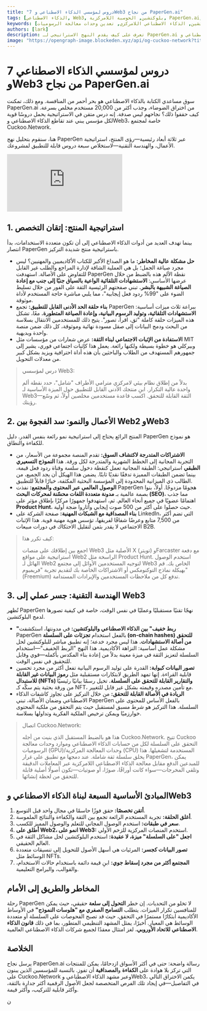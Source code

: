 ```yaml
---
title: "7 دروس لمؤسسي الذكاء الاصطناعي وWeb3 من نجاح PaperGen.ai"
tags: [الذكاء الاصطناعي, Web3, بلوكتشين, الحوسبة اللامركزية, PaperGen.ai, استراتيجية]
keywords: [مساعدو الكتابة بالذكاء الاصطناعي, تقنية البلوكتشين, الذكاء الاصطناعي اللامركزي, تعدين وحدات معالجة الرسوميات (GPU), شبكة Cuckoo, PaperGen.ai, الذكاء الاصطناعي وWeb3]
authors: [lark]
description: تعرف على كيف يقدم النهج الاستراتيجي لـ PaperGen.ai في رؤى المنتج، واستراتيجية الأعمال، والهندسة التقنية دروسًا قيمة لمؤسسي الذكاء الاصطناعي وWeb3. اكتشف كيف يمكن لشبكة Cuckoo الاستفادة من هذه الرؤى لتعزيز البنية التحتية للذكاء الاصطناعي اللامركزي.
image: "https://opengraph-image.blockeden.xyz/api/og-cuckoo-network?title=7%20دروس%20لمؤسسي%20الذكاء%20الاصطناعي%20وWeb3%20من%20نجاح%20PaperGen.ai"
---
```


# 7 دروس لمؤسسي الذكاء الاصطناعي وWeb3 من نجاح PaperGen.ai

سوق مساعدي الكتابة بالذكاء الاصطناعي هو بحر أحمر من المنافسة. ومع ذلك، تمكنت PaperGen.ai من اختراق الضوضاء، وجذب أكثر من 20,000 مستخدم مخلص بسرعة. كيف حققوا ذلك؟ نجاحهم ليس صدفة. إنه درس متقن في الاستراتيجية يحمل دروسًا قوية لكل مؤسس يبني عند تقاطع الذكاء الاصطناعي وWeb3، خاصة لمجتمع Cuckoo.Network.

هنا، سنقوم بتحليل نهج PaperGen عبر ثلاثة أبعاد رئيسية—رؤى المنتج، استراتيجية الأعمال، والهندسة التقنية—لاستخلاص سبعة دروس قابلة للتطبيق لمشروعك.

![7 دروس لمؤسسي الذكاء الاصطناعي وWeb3 من نجاح PaperGen.ai](https://opengraph-image.blockeden.xyz/api/og-cuckoo-network?title=7%20دروس%20لمؤسسي%20الذكاء%20الاصطناعي%20وWeb3%20من%20نجاح%20PaperGen.ai)

## 1. استراتيجية المنتج: إتقان التخصص

بينما تهدف العديد من أدوات الذكاء الاصطناعي إلى أن تكون متعددة الاستخدامات، بدأ انتصار PaperGen باستراتيجية منتج شديدة التركيز.

- **حل مشكلة عالية المخاطر:** ما هو الصداع الأكبر للكتاب الأكاديميين والمهنيين؟ ليس مجرد صياغة الجمل؛ بل هي العملية الشاقة لإدارة المراجع والطلب غير القابل للتفاوض على الأصالة. استهدفت PaperGen نقطة الألم هذه بالضبط من خلال عرضها الأساسي: **الاستشهادات التلقائية الواعية بالسياق جنبًا إلى جنب مع إعادة الصياغة الشبيهة بالبشر.** تبني صفحتهم الرئيسية الثقة على الفور من خلال تسليط الضوء على "99% ردود فعل إيجابية"، مما يلبي مباشرة حاجة المستخدم لأداة موثوقة.
- **بناء حلقة الحد الأدنى القابل للتطبيق:** تجمع PaperGen ببراعة ثلاث ميزات أساسية: **الاستشهادات التلقائية، وتوليد الرسوم البيانية، وإعادة الصياغة المتطورة.** معًا، تشكل هذه الميزات حلقة كاملة "ثق، اقرأ، تصور". يتيح ذلك للمستخدمين الانتقال بسلاسة من البحث ودمج البيانات إلى صقل مسودة نهائية وموثوقة، كل ذلك ضمن منصة واحدة وبديهية.
- **الاستفادة من الإثبات الاجتماعي لبناء الثقة:** عرض شعارات من مؤسسات مثل MIT وبيركلي هو خطوة بسيطة ولكنها رائعة. يعمل هذا كإثبات اجتماعي فوري، يشير إلى جمهورهم المستهدف من الطلاب والباحثين بأن هذه أداة احترافية ويزيد بشكل كبير من معدلات التحويل.

> درس لمؤسسي Web3:
>
> بدلاً من إطلاق نظام بيئي لامركزي مترامي الأطراف "شامل"، حدد نقطة ألم واحدة عالية التكرار. ابنِ منتجك الأدنى القابل للتطبيق حول الميزة الأساسية لـ Web3—الثقة القابلة للتحقق. اكسب قاعدة مستخدمين مخلصين أولاً، ثم وسّع رؤيتك.

## 2. الأعمال والنمو: سد الفجوة بين Web2 وWeb3

المنتج الرائع يحتاج إلى استراتيجية نمو رائعة بنفس القدر. دليل PaperGen هو نموذج للكفاءة والنطاق.

- **الاشتراكات المتدرجة لاكتشاف السوق:** تقدم المنصة مجموعة من الأسعار، من التجربة المجانية إلى الخطط الشهرية والمتدرجة لكل ورقة. هذا **النموذج التسعيري الطبقي** استراتيجي: الطبقة المجانية تعمل كنقطة دخول سلسة وقناة ردود فعل قيمة، بينما تضمن الطبقات المميزة تدفقًا نقديًا ثابتًا. يضمن هذا الهيكل أن يجد الجميع، من الطالب ذي الميزانية المحدودة إلى المؤسسة البحثية المكثفة، خيارًا قابلاً للتطبيق.
- **الوصول العالمي عبر المحتوى والمجتمع:** نفذت PaperGen هجومًا مزدوجًا. أولاً، بنوا بصمة عالمية بـ **مدونة متعددة اللغات محسّنة لمحركات البحث (SEO)**، مما جذب اهتمامًا عضويًا في جميع أنحاء العالم. ثم، استهدفوا جمهورًا مركزًا بإطلاق مؤثر على **Product Hunt**، حيث حصلوا على أكثر من 500 صوت إيجابي وأثاروا ضجة أولية.
- **بناء المصداقية مع الشبكات المهنية:** صفحة الشركة على LinkedIn، التي تضم أكثر من 7,500 متابع وعرضًا شفافًا لفريقها، تؤسس هوية مهنية قوية. هذا الإثبات الاجتماعي لا يقدر بثمن لتقليل الاحتكاك في دورات مبيعات B2B.

> كيف تكرر هذا:
>
> اجمع بين إطلاقك على منصات Web3 الأصلية مثل X (تويتر) وFarcaster مع دفعة استراتيجية على مواقع Web2 الراسخة مثل Product Hunt. استخدم الوصول الهائل لـ Web2 لتوجيه المستخدمين الأوائل إلى مجتمع Web3 الخاص بك. قم بهيكلة نماذج التوكنومكس أو الاشتراكات الخاصة بك لتقديم تجربة "فريميوم" (Freemium) تدفع كل من ملاحظات المستخدمين والإيرادات المستدامة.

## 3. الهندسة التقنية: جسر عملي إلى Web3

تُظهر PaperGen نهجًا تقنيًا مستقبليًا وعمليًا في نفس الوقت، خاصة في كيفية تصورها لدمج البلوكتشين.

- **"ربط خفيف" بين الذكاء الاصطناعي والبلوكتشين:** في مدونتها، استكشفت PaperGen بالفعل استخدام **تجزئات على السلسلة (on-chain hashes) للتحقق من أصالة الاستشهادات.** هذا ليس مجرد خدعة؛ إنه تطبيق مباشر للبلوكتشين لحل مشكلة عمل أساسية: النزاهة الأكاديمية. هذا النهج "الربط الخفيف"—استخدام السلسلة لتعزيز الثقة في ميزة معينة بدلاً من إعادة بناء المكدس بأكمله—قوي وقابل للتحقيق في نفس الوقت.
- **تصور البيانات كبوابة:** القدرة على توليد الرسوم البيانية تفعل أكثر من مجرد تحسين قابلية القراءة. إنها تمهد الطريق لابتكارات مستقبلية مثل **رموز البيانات غير القابلة للاستبدال (NFTs) والتقارير القابلة للتحقق على السلسلة.** تخيل رسمًا بيانيًا رئيسيًا من ورقة بحثية يتم سكّه كـ NFT، مع تأمين مصدره وقيمته بشكل غير قابل للتغيير.
- **الريادة في الأصالة القابلة للتحقق:** من خلال التركيز على تجاوز كاشفات الذكاء الاصطناعي وضمان الأصالة، تبني PaperGen بالفعل الأساس للمحتوى على السلسلة. هذا التركيز هو شرط مسبق لمستقبل حيث يتم التحقق من ملكية المحتوى خوارزميًا ويمكن ترخيص الملكية الفكرية وتداولها بسلاسة.

> اتصال Cuckoo.Network:
>
> هذا هو بالضبط المستقبل الذي بنيت من أجله Cuckoo.Network. تتيح Cuckoo التحقق على السلسلة لكل من حسابات الذكاء الاصطناعي وموارد وحدات معالجة الرسوميات (GPU)/وحدات المعالجة المركزية (CPU) المستخدمة لتشغيلها. هذا يخلق سلسلة ثقة شاملة. عند دمجها مع تطبيق على غرار PaperGen، يمكن للمبدعين الدفع مقابل معالجة الذكاء الاصطناعي اللامركزية عبر المعاملات الدقيقة وتلقي المخرجات—سواء كانت أوراقًا، صورًا، أو صوتيات—تكون أصولًا أصلية قابلة للتحقق من لحظة إنشائها.

## المبادئ الأساسية السبعة لبناة الذكاء الاصطناعي وWeb3

1. **أتقن تخصصًا:** حقق فوزًا حاسمًا في مجال واحد قبل التوسع.
2. **أغلق الحلقة:** تجربة المستخدم الرائعة تجمع بين الثقة والكفاءة والنتائج الملموسة.
3. **سعر في طبقات:** استخدم الوصول المجاني للتعلم والوصول المميز للكسب.
4. **أطلق على Web2، انمو على Web3:** استخدم المنصات المركزية للزخم الأولي.
5. **اجعل "على السلسلة" ميزة، لا عقيدة:** استخدم البلوكتشين لحل مشاكل الثقة في العالم الحقيقي.
6. **تصور البيانات كجسر:** المرئيات هي أسهل الأصول للتحويل إلى تنسيقات متعددة الوسائط مثل NFTs.
7. **المجتمع أكثر من مجرد إسقاط جوي:** ابنِ قيمة دائمة باستخدام حالات الاستخدام، والقوالب، والبرامج التعليمية.

## المخاطر والطريق إلى الأمام

رحلة PaperGen لا تخلو من التحديات. إن خطر **التحول إلى سلعة** حقيقي، حيث يمكن للمنافسين تكرار الميزات. يتطلب **التسامح الصفري مع "هلوسات النموذج"** في الأوساط الأكاديمية ابتكارًا مستمرًا في التحقق، حيث قد تصبح الفحوصات على السلسلة أو متعددة الوسائط هي المعيار. أخيرًا، يمثل المشهد التنظيمي المتطور، بما في ذلك **قانون الذكاء الاصطناعي للاتحاد الأوروبي**، لغز امتثال معقدًا لجميع شركات الذكاء الاصطناعي العالمية.

## الخلاصة

يرسل نجاح PaperGen.ai رسالة واضحة: حتى في أكثر الأسواق ازدحامًا، يمكن للمنتجات التي تركز بلا هوادة على **الكفاءة** و**المصداقية** أن تفوز. بالنسبة للمؤسسين الذين يبنون على Cuckoo.Network وعبر مشهد الذكاء الاصطناعي وWeb3، يكمن الاختراق التالي في التفاصيل—في إيجاد تلك الفرص المتخصصة لجعل الأصول الرقمية أكثر جدارة بالثقة، وأكثر قابلية للتركيب، وأكثر قيمة.

ن